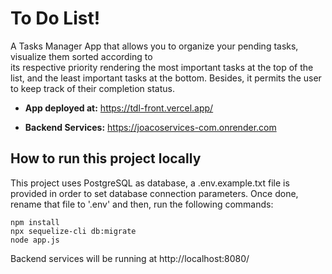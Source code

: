 # To Do List!

A Tasks Manager App that allows you to organize your pending tasks, visualize them sorted according to\
its respective priority rendering the most important tasks at the top of the list, and the least important 
tasks at the bottom. Besides, it permits the user to keep track of their completion status. 

  - **App deployed at:** https://tdl-front.vercel.app/
  * **Backend Services:** https://joacoservices-com.onrender.com

## How to run this project locally
This project uses PostgreSQL as database, a .env.example.txt file is provided in order to set database connection parameters. Once done, rename that file to '.env' and 
then, run the following commands:

  ```
  npm install
  npx sequelize-cli db:migrate
  node app.js
  ```
Backend services will be running at http://localhost:8080/

 
